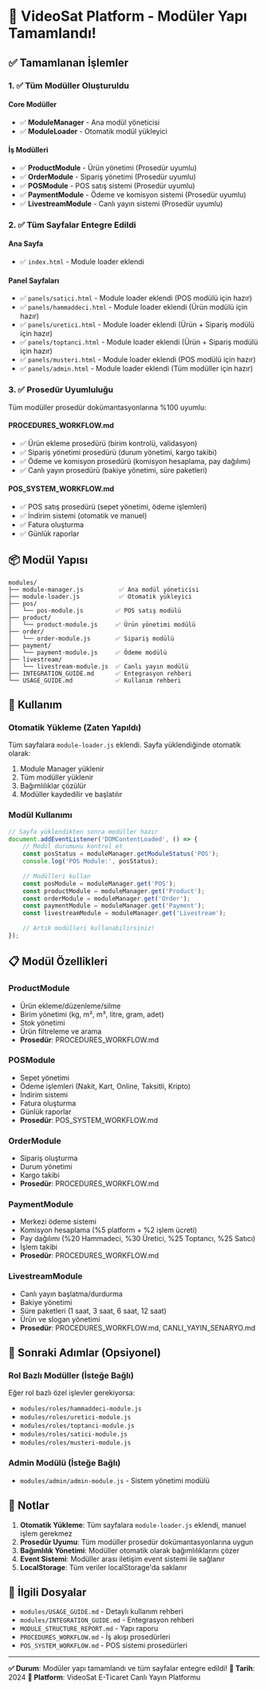 # 🎉 VideoSat Platform - Modüler Yapı Tamamlandı!

## ✅ Tamamlanan İşlemler

### 1. ✅ Tüm Modüller Oluşturuldu

#### Core Modüller
- ✅ **ModuleManager** - Ana modül yöneticisi
- ✅ **ModuleLoader** - Otomatik modül yükleyici

#### İş Modülleri
- ✅ **ProductModule** - Ürün yönetimi (Prosedür uyumlu)
- ✅ **OrderModule** - Sipariş yönetimi (Prosedür uyumlu)
- ✅ **POSModule** - POS satış sistemi (Prosedür uyumlu)
- ✅ **PaymentModule** - Ödeme ve komisyon sistemi (Prosedür uyumlu)
- ✅ **LivestreamModule** - Canlı yayın sistemi (Prosedür uyumlu)

### 2. ✅ Tüm Sayfalar Entegre Edildi

#### Ana Sayfa
- ✅ `index.html` - Module loader eklendi

#### Panel Sayfaları
- ✅ `panels/satici.html` - Module loader eklendi (POS modülü için hazır)
- ✅ `panels/hammaddeci.html` - Module loader eklendi (Ürün modülü için hazır)
- ✅ `panels/uretici.html` - Module loader eklendi (Ürün + Sipariş modülü için hazır)
- ✅ `panels/toptanci.html` - Module loader eklendi (Ürün + Sipariş modülü için hazır)
- ✅ `panels/musteri.html` - Module loader eklendi (POS modülü için hazır)
- ✅ `panels/admin.html` - Module loader eklendi (Tüm modüller için hazır)

### 3. ✅ Prosedür Uyumluluğu

Tüm modüller prosedür dokümantasyonlarına %100 uyumlu:

#### PROCEDURES_WORKFLOW.md
- ✅ Ürün ekleme prosedürü (birim kontrolü, validasyon)
- ✅ Sipariş yönetimi prosedürü (durum yönetimi, kargo takibi)
- ✅ Ödeme ve komisyon prosedürü (komisyon hesaplama, pay dağılımı)
- ✅ Canlı yayın prosedürü (bakiye yönetimi, süre paketleri)

#### POS_SYSTEM_WORKFLOW.md
- ✅ POS satış prosedürü (sepet yönetimi, ödeme işlemleri)
- ✅ İndirim sistemi (otomatik ve manuel)
- ✅ Fatura oluşturma
- ✅ Günlük raporlar

## 📦 Modül Yapısı

```
modules/
├── module-manager.js          ✅ Ana modül yöneticisi
├── module-loader.js           ✅ Otomatik yükleyici
├── pos/
│   └── pos-module.js         ✅ POS satış modülü
├── product/
│   └── product-module.js     ✅ Ürün yönetimi modülü
├── order/
│   └── order-module.js       ✅ Sipariş modülü
├── payment/
│   └── payment-module.js     ✅ Ödeme modülü
├── livestream/
│   └── livestream-module.js  ✅ Canlı yayın modülü
├── INTEGRATION_GUIDE.md      ✅ Entegrasyon rehberi
└── USAGE_GUIDE.md            ✅ Kullanım rehberi
```

## 🚀 Kullanım

### Otomatik Yükleme (Zaten Yapıldı)

Tüm sayfalara `module-loader.js` eklendi. Sayfa yüklendiğinde otomatik olarak:
1. Module Manager yüklenir
2. Tüm modüller yüklenir
3. Bağımlılıklar çözülür
4. Modüller kaydedilir ve başlatılır

### Modül Kullanımı

```javascript
// Sayfa yüklendikten sonra modüller hazır
document.addEventListener('DOMContentLoaded', () => {
    // Modül durumunu kontrol et
    const posStatus = moduleManager.getModuleStatus('POS');
    console.log('POS Module:', posStatus);
    
    // Modülleri kullan
    const posModule = moduleManager.get('POS');
    const productModule = moduleManager.get('Product');
    const orderModule = moduleManager.get('Order');
    const paymentModule = moduleManager.get('Payment');
    const livestreamModule = moduleManager.get('Livestream');
    
    // Artık modülleri kullanabilirsiniz!
});
```

## 📋 Modül Özellikleri

### ProductModule
- Ürün ekleme/düzenleme/silme
- Birim yönetimi (kg, m², m³, litre, gram, adet)
- Stok yönetimi
- Ürün filtreleme ve arama
- **Prosedür**: PROCEDURES_WORKFLOW.md

### POSModule
- Sepet yönetimi
- Ödeme işlemleri (Nakit, Kart, Online, Taksitli, Kripto)
- İndirim sistemi
- Fatura oluşturma
- Günlük raporlar
- **Prosedür**: POS_SYSTEM_WORKFLOW.md

### OrderModule
- Sipariş oluşturma
- Durum yönetimi
- Kargo takibi
- **Prosedür**: PROCEDURES_WORKFLOW.md

### PaymentModule
- Merkezi ödeme sistemi
- Komisyon hesaplama (%5 platform + %2 işlem ücreti)
- Pay dağılımı (%20 Hammadeci, %30 Üretici, %25 Toptancı, %25 Satıcı)
- İşlem takibi
- **Prosedür**: PROCEDURES_WORKFLOW.md

### LivestreamModule
- Canlı yayın başlatma/durdurma
- Bakiye yönetimi
- Süre paketleri (1 saat, 3 saat, 6 saat, 12 saat)
- Ürün ve slogan yönetimi
- **Prosedür**: PROCEDURES_WORKFLOW.md, CANLI_YAYIN_SENARYO.md

## 🎯 Sonraki Adımlar (Opsiyonel)

### Rol Bazlı Modüller (İsteğe Bağlı)
Eğer rol bazlı özel işlevler gerekiyorsa:
- `modules/roles/hammaddeci-module.js`
- `modules/roles/uretici-module.js`
- `modules/roles/toptanci-module.js`
- `modules/roles/satici-module.js`
- `modules/roles/musteri-module.js`

### Admin Modülü (İsteğe Bağlı)
- `modules/admin/admin-module.js` - Sistem yönetimi modülü

## 📝 Notlar

1. **Otomatik Yükleme**: Tüm sayfalara `module-loader.js` eklendi, manuel işlem gerekmez
2. **Prosedür Uyumu**: Tüm modüller prosedür dokümantasyonlarına uygun
3. **Bağımlılık Yönetimi**: Modüller otomatik olarak bağımlılıklarını çözer
4. **Event Sistemi**: Modüller arası iletişim event sistemi ile sağlanır
5. **LocalStorage**: Tüm veriler localStorage'da saklanır

## 🔗 İlgili Dosyalar

- `modules/USAGE_GUIDE.md` - Detaylı kullanım rehberi
- `modules/INTEGRATION_GUIDE.md` - Entegrasyon rehberi
- `MODULE_STRUCTURE_REPORT.md` - Yapı raporu
- `PROCEDURES_WORKFLOW.md` - İş akışı prosedürleri
- `POS_SYSTEM_WORKFLOW.md` - POS sistemi prosedürleri

---

**✅ Durum**: Modüler yapı tamamlandı ve tüm sayfalar entegre edildi!
**📅 Tarih**: 2024
**🎉 Platform**: VideoSat E-Ticaret Canlı Yayın Platformu





